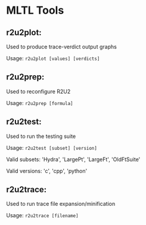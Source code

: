 # MLTL Tools

## r2u2plot:

Used to produce trace-verdict output graphs

Usage: `r2u2plot [values] [verdicts]`

## r2u2prep:

Used to reconfigure R2U2

Usage: `r2u2prep [formula]`

## r2u2test:

Used to run the testing suite

Usage: `r2u2test [subset] [version]`

Valid subsets: 'Hydra', 'LargePt', 'LargeFt', 'OldFtSuite'

Valid versions: 'c', 'cpp', 'python'

## r2u2trace:

Used to run trace file expansion/minification

Usage: `r2u2trace [filename]`

